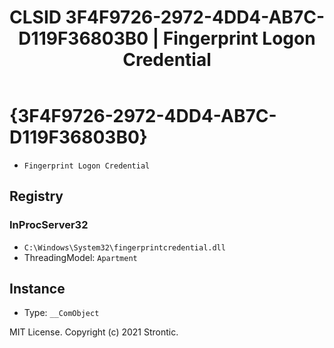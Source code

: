 ﻿---
title: "CLSID 3F4F9726-2972-4DD4-AB7C-D119F36803B0 | Fingerprint Logon Credential"
excerpt: What is COM-Object CLSID 3F4F9726-2972-4DD4-AB7C-D119F36803B0?
---

# {3F4F9726-2972-4DD4-AB7C-D119F36803B0}

* `Fingerprint Logon Credential`

## Registry


### InProcServer32

* `C:\Windows\System32\fingerprintcredential.dll`
* ThreadingModel: `Apartment`

## Instance

* Type: `__ComObject`

MIT License. Copyright (c) 2021 Strontic.


